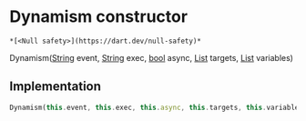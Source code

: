 


# Dynamism constructor




    *[<Null safety>](https://dart.dev/null-safety)*



Dynamism([String](https://api.flutter.dev/flutter/dart-core/String-class.html) event, [String](https://api.flutter.dev/flutter/dart-core/String-class.html) exec, [bool](https://api.flutter.dev/flutter/dart-core/bool-class.html) async, [List](https://api.flutter.dev/flutter/dart-core/List-class.html) targets, [List](https://api.flutter.dev/flutter/dart-core/List-class.html) variables)





## Implementation

```dart
Dynamism(this.event, this.exec, this.async, this.targets, this.variables);
```







